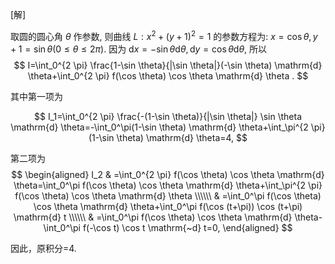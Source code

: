 [解]

取圆的圆心角 $\theta$ 作参数, 则曲线 $L: x^2+(y+1)^2=1$ 的参数方程为: $x=\cos \theta, y+1=\sin \theta(0 \leq \theta \leq 2 \pi)$. 因为 $\mathrm{d} x=-\sin \theta \mathrm{d} \theta, \mathrm{d} y=\cos \theta \mathrm{d} \theta$, 所以
$$
I=\int_0^{2 \pi} \frac{1-\sin \theta}{|\sin \theta|}(-\sin \theta) \mathrm{d} \theta+\int_0^{2 \pi} f(\cos \theta) \cos \theta \mathrm{d} \theta .
$$

其中第一项为
 
$$
I_1=\int_0^{2 \pi} \frac{-(1-\sin \theta)}{|\sin \theta|} \sin \theta \mathrm{d} \theta=-\int_0^\pi(1-\sin \theta) \mathrm{d} \theta+\int_\pi^{2 \pi}(1-\sin \theta) \mathrm{d} \theta=4,
$$
 
第二项为
$$
\begin{aligned}
I_2 & =\int_0^{2 \pi} f(\cos \theta) \cos \theta \mathrm{d} \theta=\int_0^\pi f(\cos \theta) \cos \theta \mathrm{d} \theta+\int_\pi^{2 \pi} f(\cos \theta) \cos \theta \mathrm{d} \theta \\\\\\
& =\int_0^\pi f(\cos \theta) \cos \theta \mathrm{d} \theta+\int_0^\pi f(\cos (t+\pi)) \cos (t+\pi) \mathrm{d} t \\\\\\
& =\int_0^\pi f(\cos \theta) \cos \theta \mathrm{d} \theta-\int_0^\pi f(-\cos t) \cos t \mathrm{~d} t=0,
\end{aligned}
$$

因此，原积分=4.